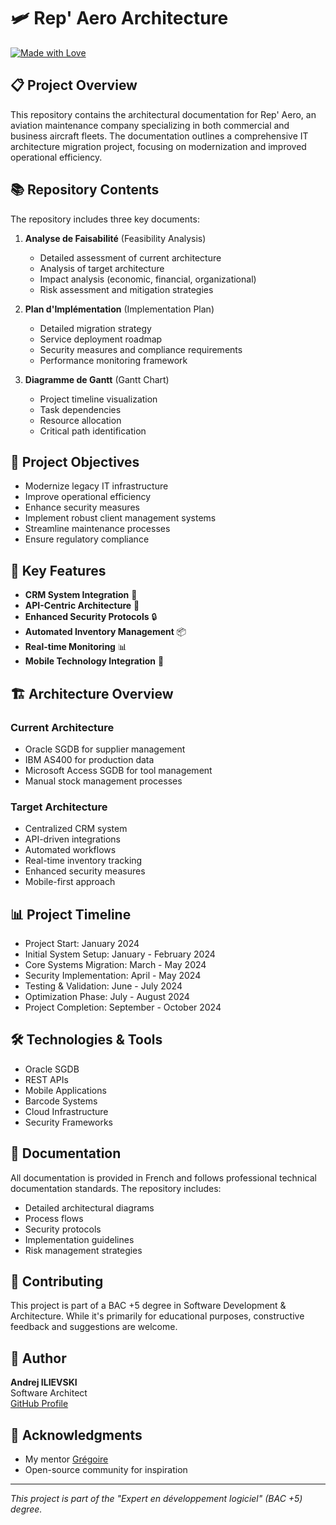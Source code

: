 # 🛩️ Rep' Aero Architecture

[![Made with Love](https://img.shields.io/badge/Made%20with-Love-pink.svg)](https://github.com/mr-andrej)

## 📋 Project Overview

This repository contains the architectural documentation for Rep' Aero, an aviation maintenance company specializing in both commercial and business aircraft fleets. The documentation outlines a comprehensive IT architecture migration project, focusing on modernization and improved operational efficiency.

## 📚 Repository Contents

The repository includes three key documents:

1. **Analyse de Faisabilité** (Feasibility Analysis)
   - Detailed assessment of current architecture
   - Analysis of target architecture
   - Impact analysis (economic, financial, organizational)
   - Risk assessment and mitigation strategies

2. **Plan d'Implémentation** (Implementation Plan)
   - Detailed migration strategy
   - Service deployment roadmap
   - Security measures and compliance requirements
   - Performance monitoring framework

3. **Diagramme de Gantt** (Gantt Chart)
   - Project timeline visualization
   - Task dependencies
   - Resource allocation
   - Critical path identification

## 🎯 Project Objectives

- Modernize legacy IT infrastructure
- Improve operational efficiency
- Enhance security measures
- Implement robust client management systems
- Streamline maintenance processes
- Ensure regulatory compliance

## 🔑 Key Features

- **CRM System Integration** 🤝
- **API-Centric Architecture** 🔄
- **Enhanced Security Protocols** 🔒
- **Automated Inventory Management** 📦
- **Real-time Monitoring** 📊
- **Mobile Technology Integration** 📱

## 🏗️ Architecture Overview

### Current Architecture
- Oracle SGDB for supplier management
- IBM AS400 for production data
- Microsoft Access SGDB for tool management
- Manual stock management processes

### Target Architecture
- Centralized CRM system
- API-driven integrations
- Automated workflows
- Real-time inventory tracking
- Enhanced security measures
- Mobile-first approach

## 📊 Project Timeline

- Project Start: January 2024
- Initial System Setup: January - February 2024
- Core Systems Migration: March - May 2024
- Security Implementation: April - May 2024
- Testing & Validation: June - July 2024
- Optimization Phase: July - August 2024
- Project Completion: September - October 2024

## 🛠️ Technologies & Tools

- Oracle SGDB
- REST APIs
- Mobile Applications
- Barcode Systems
- Cloud Infrastructure
- Security Frameworks

## 📝 Documentation

All documentation is provided in French and follows professional technical documentation standards. The repository includes:

- Detailed architectural diagrams
- Process flows
- Security protocols
- Implementation guidelines
- Risk management strategies

## 🤝 Contributing

This project is part of a BAC +5 degree in Software Development & Architecture. While it's primarily for educational purposes, constructive feedback and suggestions are welcome.

## 👤 Author

**Andrej ILIEVSKI**  
Software Architect  
[GitHub Profile](https://github.com/mr-andrej)

## 🌟 Acknowledgments

- My mentor [Grégoire](https://github.com/gcattan)
- Open-source community for inspiration

---

*This project is part of the "Expert en développement logiciel" (BAC +5) degree.*
